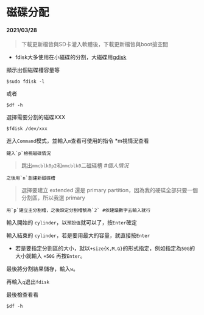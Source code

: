 # 磁碟分配  
#### **2021/03/28**  

>下載更新檔皆與SD卡灌入軟體後，下載更新檔皆與boot搶空間   

* fdisk大多使用在小磁碟的分割，大磁碟用[gdisk](http://linux.vbird.org/linux_basic/0230filesystem.php#gdisk)   

顯示出個磁碟槽容量等  

    $sudo fdisk -l 
    
或者

    $df -h  

選擇需要分割的磁碟XXX

    $fdisk /dev/xxx  

進入`Command`模式，並輸入`m`查看可使用的指令
*m視情況查看

    鍵入`p`檢視磁碟情況

>跳出`mmcblk0p2`和`mmcblk0`二磁碟槽 *#個人情況*

    之後用`n`創建新磁碟槽

>選擇要建立 extended 還是 primary partition，因為我的硬碟全部只要一個分割區，所以我選 primary
    
    用`p`建立主分割槽，之後設定分割槽號為`2` #依建議數字去輸入就行

輸入開始的 `cylinder`，以`預設值`就可以了，按`Enter`確定

輸入結束的 `cylinder`，若是要用最大的容量，就直接按`Enter`

* 若是要指定分割區的大小，就以`+size{K,M,G}`的形式指定，例如指定為`50G`的大小就輸入 `+50G` 再按`Enter`。

最後將分割結果儲存，輸入`w`。

再輸入`q`退出`fdisk`

最後檢查看看

    $df -h  
